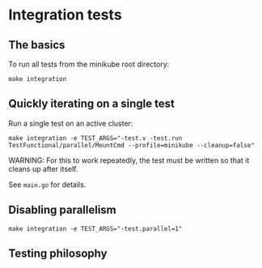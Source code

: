 # Integration tests

## The basics

To run all tests from the minikube root directory:

`make integration`

## Quickly iterating on a single test

Run a single test on an active cluster:

`make integration -e TEST_ARGS="-test.v -test.run TestFunctional/parallel/MountCmd --profile=minikube --cleanup=false"`

WARNING: For this to work repeatedly, the test must be written so that it cleans up after itself.

See `main.go` for details.

## Disabling parallelism

`make integration -e TEST_ARGS="-test.parallel=1"`

## Testing philosophy

